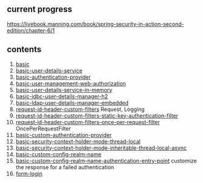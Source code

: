 ## current progress

https://livebook.manning.com/book/spring-security-in-action-second-edition/chapter-6/1

## contents

1. [basic](https://github.com/chubbyhippo/spring-security-tinkering/tree/main/spring-security-in-action/basic)
2. [basic-user-details-service](https://github.com/chubbyhippo/spring-security-tinkering/tree/main/spring-security-in-action/basic-user-details-service)
3. [basic-authentication-provider](https://github.com/chubbyhippo/spring-security-tinkering/tree/main/spring-security-in-action/basic-authentication-provider)
4. [basic-user-management-web-authorization](https://github.com/chubbyhippo/spring-security-tinkering/tree/main/spring-security-in-action/basic-user-management-web-authorization)
5. [basic-user-details-service-in-memory](https://github.com/chubbyhippo/spring-security-tinkering/tree/main/spring-security-in-action/basic-user-details-service-in-memory)
6. [basic-jdbc-user-details-manager-h2](https://github.com/chubbyhippo/spring-security-tinkering/tree/main/spring-security-in-action/basic-jdbc-user-details-manager-h2)
7. [basic-ldap-user-details-manager-embedded](https://github.com/chubbyhippo/spring-security-tinkering/tree/main/spring-security-in-action/basic-ldap-user-details-manager-embedded)
8. [request-id-header-custom-filters](https://github.com/chubbyhippo/spring-security-tinkering/tree/main/spring-security-in-action/request-id-header-custom-filters)
   Request, Logging
9. [request-id-header-custom-filters-static-key-authentication-filter](https://github.com/chubbyhippo/spring-security-tinkering/tree/main/spring-security-in-action/request-id-header-custom-filters-static-key-authentication-filter)
10. [request-id-header-custom-filters-once-per-request-filter](https://github.com/chubbyhippo/spring-security-tinkering/tree/main/spring-security-in-action/request-id-header-custom-filters-once-per-request-filter)
    OncePerRequestFilter
11. [basic-custom-authentication-provider](https://github.com/chubbyhippo/spring-security-tinkering/tree/main/spring-security-in-action/basic-custom-authentication-provider)
12. [basic-security-context-holder-mode-thread-local](https://github.com/chubbyhippo/spring-security-tinkering/tree/main/spring-security-in-action/basic-security-context-holder-mode-thread-local)
13. [basic-security-context-holder-mode-inheritable-thread-local-async](https://github.com/chubbyhippo/spring-security-tinkering/tree/main/spring-security-in-action/basic-security-context-holder-mode-inheritable-thread-local-async)
14. [basic-custom-config-realm-name](https://github.com/chubbyhippo/spring-security-tinkering/tree/main/spring-security-in-action/basic-custom-config-realm-name)
15. [basic-custom-config-realm-name-authentication-entry-point](https://github.com/chubbyhippo/spring-security-tinkering/tree/main/spring-security-in-action/basic-custom-config-realm-name-authentication-entry-point) customize the response for a failed authentication
16. [form-login](https://github.com/chubbyhippo/spring-security-tinkering/tree/main/spring-security-in-action/form-login)
